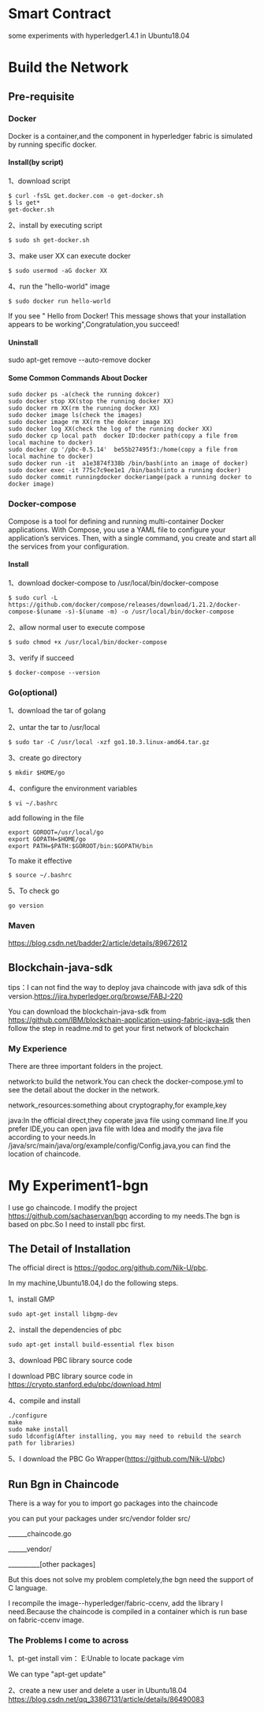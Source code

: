 # Smart Contract
some experiments with hyperledger1.4.1 in Ubuntu18.04
# Build the Network
## Pre-requisite
### Docker
Docker is a container,and the component in hyperledger fabric is simulated by running specific docker.
#### Install(by script)
1、download script 
```
$ curl -fsSL get.docker.com -o get-docker.sh
$ ls get*
get-docker.sh 
```
2、install by executing script
```
$ sudo sh get-docker.sh
```
3、make user XX can execute docker
```
$ sudo usermod -aG docker XX
```
4、run the "hello-world" image 
```
$ sudo docker run hello-world
```
If you see " Hello from Docker! This message shows that your installation appears to be working",Congratulation,you succeed!
#### Uninstall
sudo apt-get remove --auto-remove docker
#### Some Common Commands About Docker
```
sudo docker ps -a(check the running dokcer)
sudo docker stop XX(stop the running docker XX)
sudo docker rm XX(rm the running docker XX)
sudo docker image ls(check the images)
sudo docker image rm XX(rm the dokcer image XX)
sudo docker log XX(check the log of the running docker XX)
sudo docker cp local path  docker ID:docker path(copy a file from local machine to docker)
sudo docker cp '/pbc-0.5.14'  be55b27495f3:/home(copy a file from local machine to docker)
sudo docker run -it  a1e3874f338b /bin/bash(into an image of docker)
sudo docker exec -it 775c7c9ee1e1 /bin/bash(into a running docker)
sudo docker commit runningdocker dockeriamge(pack a running docker to docker image)
```
### Docker-compose
Compose is a tool for defining and running multi-container Docker applications. With Compose, you use a YAML file to configure your application’s services. Then, with a single command, you create and start all the services from your configuration. 
#### Install
1、download docker-compose to /usr/local/bin/docker-compose
```
$ sudo curl -L https://github.com/docker/compose/releases/download/1.21.2/docker-compose-$(uname -s)-$(uname -m) -o /usr/local/bin/docker-compose
```
2、allow normal user to execute compose
```
$ sudo chmod +x /usr/local/bin/docker-compose
```
3、verify if succeed
```
$ docker-compose --version
```
### Go(optional)
1、download the tar of golang

2、untar the tar to /usr/local
```
$ sudo tar -C /usr/local -xzf go1.10.3.linux-amd64.tar.gz
```
3、create go directory
```
$ mkdir $HOME/go
```
4、configure the environment variables
```
$ vi ~/.bashrc
```
add following in the file
```
export GOROOT=/usr/local/go
export GOPATH=$HOME/go
export PATH=$PATH:$GOROOT/bin:$GOPATH/bin
```
To make it effective
```
$ source ~/.bashrc
```
5、To check go
```
go version
```
### Maven
<https://blog.csdn.net/badder2/article/details/89672612> 
## Blockchain-java-sdk
tips：I can not find the way to deploy java chaincode with java sdk of this version.<https://jira.hyperledger.org/browse/FABJ-220>

You can download the blockchain-java-sdk from
https://github.com/IBM/blockchain-application-using-fabric-java-sdk
then follow the step in readme.md to get your first network of blockchain
### My Experience
There are three important folders in the project.

network:to build the network.You can check the docker-compose.yml to see the detail about the docker in the network.

network_resources:something about cryptography,for example,key

java:In the official direct,they coperate java file using command line.If you prefer IDE,you can open java file with Idea and modify the java file according to your needs.In /java/src/main/java/org/example/config/Config.java,you can find the location of chaincode.
# My Experiment1-bgn
I use go chaincode.
I modify the project https://github.com/sachaservan/bgn according to my needs.The bgn is based on pbc.So I need to install pbc first.
## The Detail of Installation
The official direct is  https://godoc.org/github.com/Nik-U/pbc.

In my machine,Ubuntu18.04,I do the following steps.

1、install GMP
```
sudo apt-get install libgmp-dev
```
2、install the dependencies of pbc
```
sudo apt-get install build-essential flex bison
```
3、download PBC library source code

I download PBC library source code in https://crypto.stanford.edu/pbc/download.html

4、compile and install
```
./configure
make
sudo make install
sudo ldconfig(After installing, you may need to rebuild the search path for libraries)
```
5、I download the PBC Go Wrapper(https://github.com/Nik-U/pbc)
## Run Bgn in Chaincode
There is a way for you to import go packages into the chaincode

you can put your packages under src/vendor folder
src/

______chaincode.go

______vendor/

__________[other packages]

But this does not solve my problem completely,the bgn need the support of C language.

I recompile the image--hyperledger/fabric-ccenv, add the library I need.Because the chaincode is compiled in a container which is run base on fabric-ccenv image.
### The Problems I come to across
1、pt-get install vim：
E:Unable to locate package vim

We can type "apt-get update"

2、create a new user and delete a user in Ubuntu18.04
https://blog.csdn.net/qq_33867131/article/details/86490083
